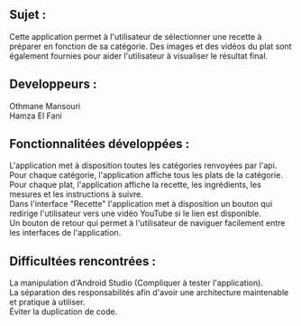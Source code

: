 ## Sujet :
Cette application permet à l'utilisateur de sélectionner une recette à préparer en fonction de sa catégorie.
Des images et des vidéos du plat sont également fournies pour aider l'utilisateur à visualiser le résultat final.

## Developpeurs :
Othmane Mansouri  
Hamza El Fani  

## Fonctionnalitées développées :
L'application met à disposition toutes les catégories renvoyées par l'api.  
Pour chaque catégorie, l'application affiche tous les plats de la catégorie.  
Pour chaque plat, l'application affiche la recette, les ingrédients, les mesures et les instructions à suivre.  
Dans l'interface "Recette" l'application met à disposition un bouton qui redirige l'utilisateur vers une vidéo YouTube si le lien est disponible.  
Un bouton de retour qui permet à l'utilisateur de naviguer facilement entre les interfaces de l'application.  


## Difficultées rencontrées :
La manipulation d'Android Studio (Compliquer à tester l'application).  
La séparation des responsabilités afin d'avoir une architecture maintenable et pratique à utiliser.  
Éviter la duplication de code.  
